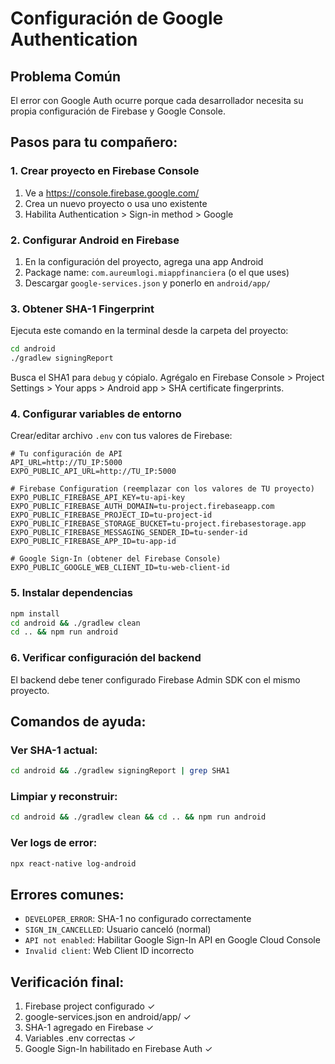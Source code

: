 # Configuración de Google Authentication

## Problema Común
El error con Google Auth ocurre porque cada desarrollador necesita su propia configuración de Firebase y Google Console.

## Pasos para tu compañero:

### 1. Crear proyecto en Firebase Console
1. Ve a https://console.firebase.google.com/
2. Crea un nuevo proyecto o usa uno existente
3. Habilita Authentication > Sign-in method > Google

### 2. Configurar Android en Firebase
1. En la configuración del proyecto, agrega una app Android
2. Package name: `com.aureumlogi.miappfinanciera` (o el que uses)
3. Descargar `google-services.json` y ponerlo en `android/app/`

### 3. Obtener SHA-1 Fingerprint
Ejecuta este comando en la terminal desde la carpeta del proyecto:

```bash
cd android
./gradlew signingReport
```

Busca el SHA1 para `debug` y cópialo. Agrégalo en Firebase Console > Project Settings > Your apps > Android app > SHA certificate fingerprints.

### 4. Configurar variables de entorno
Crear/editar archivo `.env` con tus valores de Firebase:

```env
# Tu configuración de API
API_URL=http://TU_IP:5000
EXPO_PUBLIC_API_URL=http://TU_IP:5000

# Firebase Configuration (reemplazar con los valores de TU proyecto)
EXPO_PUBLIC_FIREBASE_API_KEY=tu-api-key
EXPO_PUBLIC_FIREBASE_AUTH_DOMAIN=tu-project.firebaseapp.com
EXPO_PUBLIC_FIREBASE_PROJECT_ID=tu-project-id
EXPO_PUBLIC_FIREBASE_STORAGE_BUCKET=tu-project.firebasestorage.app
EXPO_PUBLIC_FIREBASE_MESSAGING_SENDER_ID=tu-sender-id
EXPO_PUBLIC_FIREBASE_APP_ID=tu-app-id

# Google Sign-In (obtener del Firebase Console)
EXPO_PUBLIC_GOOGLE_WEB_CLIENT_ID=tu-web-client-id
```

### 5. Instalar dependencias
```bash
npm install
cd android && ./gradlew clean
cd .. && npm run android
```

### 6. Verificar configuración del backend
El backend debe tener configurado Firebase Admin SDK con el mismo proyecto.

## Comandos de ayuda:

### Ver SHA-1 actual:
```bash
cd android && ./gradlew signingReport | grep SHA1
```

### Limpiar y reconstruir:
```bash
cd android && ./gradlew clean && cd .. && npm run android
```

### Ver logs de error:
```bash
npx react-native log-android
```

## Errores comunes:
- `DEVELOPER_ERROR`: SHA-1 no configurado correctamente
- `SIGN_IN_CANCELLED`: Usuario canceló (normal)
- `API not enabled`: Habilitar Google Sign-In API en Google Cloud Console
- `Invalid client`: Web Client ID incorrecto

## Verificación final:
1. Firebase project configurado ✓
2. google-services.json en android/app/ ✓
3. SHA-1 agregado en Firebase ✓
4. Variables .env correctas ✓
5. Google Sign-In habilitado en Firebase Auth ✓